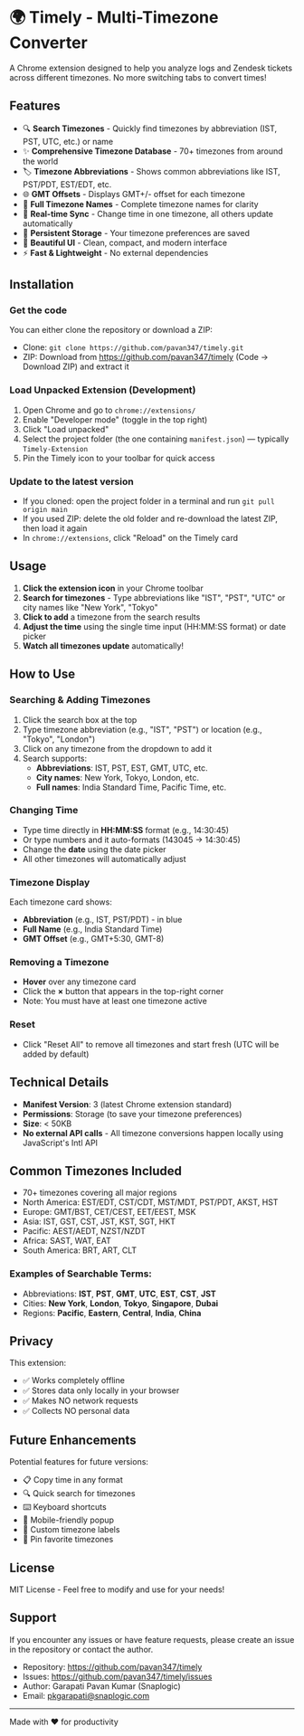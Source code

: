 # 🌍 Timely - Multi-Timezone Converter

A Chrome extension designed to help you analyze logs and Zendesk tickets across different timezones. No more switching tabs to convert times!

## Features

- 🔍 **Search Timezones** - Quickly find timezones by abbreviation (IST, PST, UTC, etc.) or name
- ✨ **Comprehensive Timezone Database** - 70+ timezones from around the world
- 🏷️ **Timezone Abbreviations** - Shows common abbreviations like IST, PST/PDT, EST/EDT, etc.
- 🌐 **GMT Offsets** - Displays GMT+/- offset for each timezone
- 📝 **Full Timezone Names** - Complete timezone names for clarity
- 🔄 **Real-time Sync** - Change time in one timezone, all others update automatically
- 💾 **Persistent Storage** - Your timezone preferences are saved
- 🎨 **Beautiful UI** - Clean, compact, and modern interface
- ⚡ **Fast & Lightweight** - No external dependencies

## Installation

### Get the code

You can either clone the repository or download a ZIP:

- Clone: `git clone https://github.com/pavan347/timely.git`
- ZIP: Download from https://github.com/pavan347/timely (Code → Download ZIP) and extract it

### Load Unpacked Extension (Development)

1. Open Chrome and go to `chrome://extensions/`
2. Enable "Developer mode" (toggle in the top right)
3. Click "Load unpacked"
4. Select the project folder (the one containing `manifest.json`) — typically `Timely-Extension`
5. Pin the Timely icon to your toolbar for quick access

### Update to the latest version

- If you cloned: open the project folder in a terminal and run `git pull origin main`
- If you used ZIP: delete the old folder and re-download the latest ZIP, then load it again
- In `chrome://extensions`, click "Reload" on the Timely card

## Usage

1. **Click the extension icon** in your Chrome toolbar
2. **Search for timezones** - Type abbreviations like "IST", "PST", "UTC" or city names like "New York", "Tokyo"
3. **Click to add** a timezone from the search results
4. **Adjust the time** using the single time input (HH:MM:SS format) or date picker
5. **Watch all timezones update** automatically!

## How to Use

### Searching & Adding Timezones
1. Click the search box at the top
2. Type timezone abbreviation (e.g., "IST", "PST") or location (e.g., "Tokyo", "London")
3. Click on any timezone from the dropdown to add it
4. Search supports:
   - **Abbreviations**: IST, PST, EST, GMT, UTC, etc.
   - **City names**: New York, Tokyo, London, etc.
   - **Full names**: India Standard Time, Pacific Time, etc.

### Changing Time
- Type time directly in **HH:MM:SS** format (e.g., 14:30:45)
- Or type numbers and it auto-formats (143045 → 14:30:45)
- Change the **date** using the date picker
- All other timezones will automatically adjust

### Timezone Display
Each timezone card shows:
- **Abbreviation** (e.g., IST, PST/PDT) - in blue
- **Full Name** (e.g., India Standard Time)
- **GMT Offset** (e.g., GMT+5:30, GMT-8)

### Removing a Timezone
- **Hover** over any timezone card
- Click the **×** button that appears in the top-right corner
- Note: You must have at least one timezone active

### Reset
- Click "Reset All" to remove all timezones and start fresh (UTC will be added by default)

## Technical Details

- **Manifest Version**: 3 (latest Chrome extension standard)
- **Permissions**: Storage (to save your timezone preferences)
- **Size**: < 50KB
- **No external API calls** - All timezone conversions happen locally using JavaScript's Intl API

## Common Timezones Included

- 70+ timezones covering all major regions
- North America: EST/EDT, CST/CDT, MST/MDT, PST/PDT, AKST, HST
- Europe: GMT/BST, CET/CEST, EET/EEST, MSK
- Asia: IST, GST, CST, JST, KST, SGT, HKT
- Pacific: AEST/AEDT, NZST/NZDT
- Africa: SAST, WAT, EAT
- South America: BRT, ART, CLT

### Examples of Searchable Terms:
- Abbreviations: **IST**, **PST**, **GMT**, **UTC**, **EST**, **CST**, **JST**
- Cities: **New York**, **London**, **Tokyo**, **Singapore**, **Dubai**
- Regions: **Pacific**, **Eastern**, **Central**, **India**, **China**

## Privacy

This extension:
- ✅ Works completely offline
- ✅ Stores data only locally in your browser
- ✅ Makes NO network requests
- ✅ Collects NO personal data

## Future Enhancements

Potential features for future versions:
- 📋 Copy time in any format
- 🔍 Quick search for timezones
- ⌨️ Keyboard shortcuts
- 📱 Mobile-friendly popup
- 🎨 Custom timezone labels
- 📌 Pin favorite timezones

## License

MIT License - Feel free to modify and use for your needs!

## Support

If you encounter any issues or have feature requests, please create an issue in the repository or contact the author.

- Repository: https://github.com/pavan347/timely
- Issues: https://github.com/pavan347/timely/issues
- Author: Garapati Pavan Kumar (Snaplogic)
- Email: pkgarapati@snaplogic.com

---

Made with ❤️ for productivity

